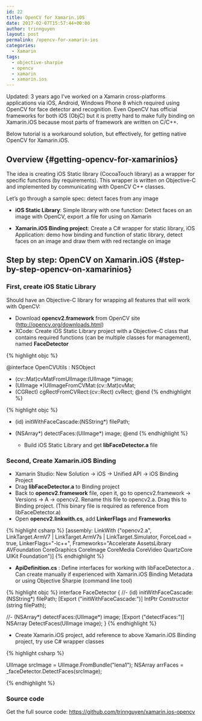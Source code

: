 ```yaml
---
id: 22
title: OpenCV for Xamarin.iOS
date: 2017-02-07T15:57:44+00:00
author: trinnguyen
layout: post
permalink: /opencv-for-xamarin-ios
categories:
  - Xamarin
tags:
  - objective-sharpie
  - opencv
  - xamarin
  - xamarin.ios
---
```

Updated: 3 years ago I&#8217;ve worked on a Xamarin cross-platforms applications via iOS, Android, Windows Phone 8 which required using OpenCV for face detector and recognition. Even OpenCV has official frameworks for both iOS (ObjC) but it is pretty hard to make fully binding on Xamarin.iOS because most parts of framework are written on C/C++.

Below tutorial is a workaround solution, but effectively, for getting native OpenCV for Xamarin.iOS.

## Overview {#getting-opencv-for-xamarinios}

The idea is creating iOS Static library (CocoaTouch library) as a wrapper for specific functions (by requirements). This wrapper is written on Objective-C and implemented by communicating with OpenCV C++ classes.

Let&#8217;s go through a sample spec: detect faces from any image

* **iOS Static Library**: Simple library with one function: Detect faces on an image with OpenCV, export .a file for using on Xamarin

* **Xamarin.iOS Binding project**: Create a C# wrapper for static library, iOS Application: demo how binding and function of static library, detect faces on an image and draw them with red rectangle on image

## Step by step: OpenCV on Xamarin.iOS {#step-by-step-opencv-on-xamarinios}

### **First, create iOS Static Library**

Should have an Objective-C library for wrapping all features that will work with OpenCV:

  * Download **opencv2.framework** from OpenCV site (http://opencv.org/downloads.html)
  * XCode: Create iOS Static Library project with a Objective-C class that contains required functions (can be multiple classes for management), named **FaceDetector**

{% highlight objc %}

@interface OpenCVUtils : NSObject
+ (cv::Mat)cvMatFromUIImage:(UIImage *)image;
+ (UIImage *)UIImageFromCVMat:(cv::Mat)cvMat;
+ (CGRect) cgRectFromCVRect:(cv::Rect) cvRect;
@end
{% endhighlight %}

{% highlight objc %}
- (id) initWithFaceCascade:(NSString*) filePath;
- (NSArray*) detectFaces:(UIImage*) image;
@end
{% endhighlight %}

  * Build iOS Static Library and get **libFaceDetector.a** file

### Second, Create Xamarin.iOS Binding

  * Xamarin Studio: New Solution -> iOS -> Unified API -> iOS Binding Project
  * Drag **libFaceDetector.a** to Binding project
  * Back to **opencv2.framework** file, open it, go to opencv2.framework -> Versions -> A -> opencv2. Rename this file to opencv2.a. Drag this to Binding project. (This binary file is required as reference from libFaceDetector.a)
  * Open **opencv2.linkwith.cs**, add **LinkerFlags** and **Frameworks**

{% highlight csharp %}
[assembly: LinkWith ("opencv2.a", LinkTarget.ArmV7 | LinkTarget.ArmV7s | LinkTarget.Simulator, ForceLoad = true, LinkerFlags="-lc++", Frameworks="Accelerate AssetsLibrary AVFoundation CoreGraphics CoreImage CoreMedia CoreVideo QuartzCore UIKit Foundation")]
{% endhighlight %}

  * **ApiDefinition.cs** : Define interfaces for working with libFaceDetector.a . Can create manually if experienced with Xamarin.iOS Binding Metadata or using Objective Sharpie (command line tool)

{% highlight objc %}
interface FaceDetector {
 //- (id) initWithFaceCascade:(NSString*) filePath;
 [Export ("initWithFaceCascade:")]
 IntPtr Constructor (string filePath);

 //- (NSArray*) detectFaces:(UIImage*) image;
 [Export ("detectFaces:")]
 NSArray DetectFaces(UIImage image);
}
{% endhighlight %}

  * Create Xamarin.iOS project, add reference to above Xamarin.iOS Binding project, try use C# wrapper classes
  
{% highlight csharp %}

UIImage srcImage = UIImage.FromBundle("lena1");
NSArray arrFaces = _faceDetector.DetectFaces(srcImage);

{% endhighlight %}

### Source code

Get the full source code: <a href="https://github.com/trinnguyen/xamarin.ios-opencv" target="_blank">https://github.com/trinnguyen/xamarin.ios-opencv</a>
